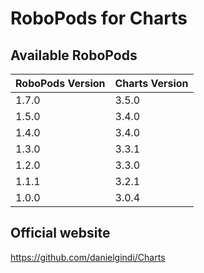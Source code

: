 # RoboPods for Charts

## Available RoboPods

| RoboPods Version  | Charts Version |
|-------------------|----------------|
| 1.7.0             | 3.5.0          |
| 1.5.0             | 3.4.0          |
| 1.4.0             | 3.4.0          |
| 1.3.0             | 3.3.1          |
| 1.2.0             | 3.3.0          |
| 1.1.1             | 3.2.1          |
| 1.0.0             | 3.0.4          |

## Official website

https://github.com/danielgindi/Charts